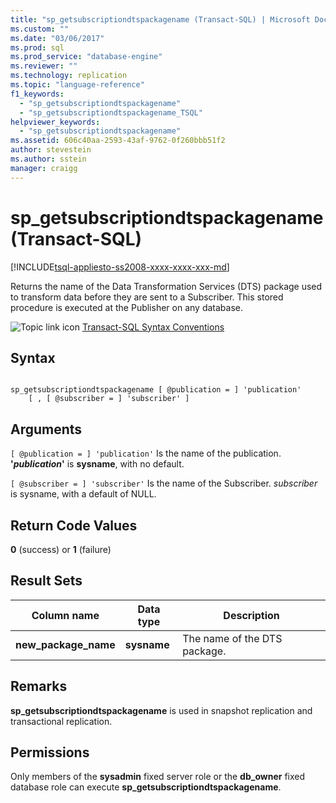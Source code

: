 ```yaml
---
title: "sp_getsubscriptiondtspackagename (Transact-SQL) | Microsoft Docs"
ms.custom: ""
ms.date: "03/06/2017"
ms.prod: sql
ms.prod_service: "database-engine"
ms.reviewer: ""
ms.technology: replication
ms.topic: "language-reference"
f1_keywords: 
  - "sp_getsubscriptiondtspackagename"
  - "sp_getsubscriptiondtspackagename_TSQL"
helpviewer_keywords: 
  - "sp_getsubscriptiondtspackagename"
ms.assetid: 606c40aa-2593-43af-9762-0f260bbb51f2
author: stevestein
ms.author: sstein
manager: craigg
---
```

# sp_getsubscriptiondtspackagename (Transact-SQL)
[!INCLUDE[tsql-appliesto-ss2008-xxxx-xxxx-xxx-md](../../includes/tsql-appliesto-ss2008-xxxx-xxxx-xxx-md.md)]

  Returns the name of the Data Transformation Services (DTS) package used to transform data before they are sent to a Subscriber. This stored procedure is executed at the Publisher on any database.  
  
 ![Topic link icon](../../database-engine/configure-windows/media/topic-link.gif "Topic link icon") [Transact-SQL Syntax Conventions](../../t-sql/language-elements/transact-sql-syntax-conventions-transact-sql.md)  
  
## Syntax  
  
```  
  
sp_getsubscriptiondtspackagename [ @publication = ] 'publication'   
    [ , [ @subscriber = ] 'subscriber' ]  
```  
  
## Arguments  
`[ @publication = ] 'publication'`
 Is the name of the publication. **'***publication***'** is **sysname**, with no default.  
  
`[ @subscriber = ] 'subscriber'`
 Is the name of the Subscriber. *subscriber* is sysname, with a default of NULL.  
  
## Return Code Values  
 **0** (success) or **1** (failure)  
  
## Result Sets  
  
|Column name|Data type|Description|  
|-----------------|---------------|-----------------|  
|**new_package_name**|**sysname**|The name of the DTS package.|  
  
## Remarks  
 **sp_getsubscriptiondtspackagename** is used in snapshot replication and transactional replication.  
  
## Permissions  
 Only members of the **sysadmin** fixed server role or the **db_owner** fixed database role can execute **sp_getsubscriptiondtspackagename**.  
  
  
